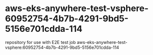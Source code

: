 # aws-eks-anywhere-test-vsphere-60952754-4b7b-4291-9bd5-5156e701cdda-114
repository for use with E2E test job aws-eks-anywhere-test-vsphere:60952754-4b7b-4291-9bd5-5156e701cdda-114
